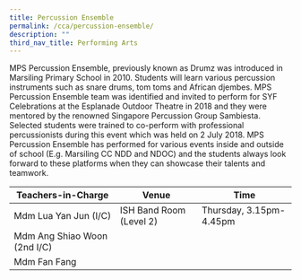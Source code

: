 ```yaml
---
title: Percussion Ensemble
permalink: /cca/percussion-ensemble/
description: ""
third_nav_title: Performing Arts
---
```

MPS Percussion Ensemble, previously known as Drumz was introduced in Marsiling Primary School in 2010. Students will learn various percussion instruments such as snare drums, tom toms and African djembes. MPS Percussion Ensemble team was identified and invited to perform for SYF Celebrations at the Esplanade Outdoor Theatre in 2018 and they were mentored by the renowned Singapore Percussion Group Sambiesta. Selected students were trained to co-perform with professional percussionists during this event which was held on 2 July 2018. MPS Percussion Ensemble has performed for various events inside and outside of school (E.g. Marsiling CC NDD and NDOC) and the students always look forward to these platforms when they can showcase their talents and teamwork.


| Teachers-in-Charge| Venue | Time |
| -------- | -------- | -------- |
| Mdm Lua Yan Jun (I/C)     | ISH Band Room (Level 2)     | Thursday, 3.15pm-4.45pm    |
| Mdm Ang Shiao Woon (2nd I/C)     |      |    |
| Mdm Fan Fang    |      |     |